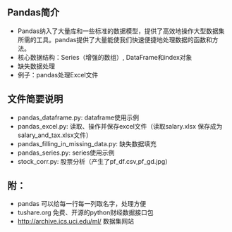 ## Pandas简介
- Pandas纳入了大量库和一些标准的数据模型，提供了高效地操作大型数据集所需的工具。pandas提供了大量能使我们快速便捷地处理数据的函数和方法。
- 核心数据结构：Series（增强的数组）, DataFrame和index对象
- 缺失数据处理
- 例子：pandas处理Excel文件

## 文件简要说明
- pandas_dataframe.py: dataframe使用示例
- pandas_excel.py: 读取、操作并保存excel文件（读取salary.xlsx 保存成为salary_and_tax.xlsx文件）
- pandas_filling_in_missing_data.py: 缺失数据填充
- pandas_series.py: series使用示例
- stock_corr.py: 股票分析（产生了pf_df.csv,pf_gd.jpg）


## 附：
- pandas 可以给每一行每一列取名字，处理方便
- tushare.org 免费、开源的python财经数据接口包
- http://archive.ics.uci.edu/ml/ 数据集网站